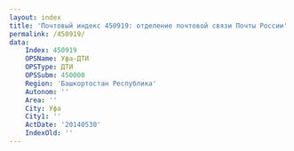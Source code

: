 ```yaml
---
layout: index
title: 'Почтовый индекс 450919: отделение почтовой связи Почты России'
permalink: /450919/
data:
    Index: 450919
    OPSName: Уфа-ДТИ
    OPSType: ДТИ
    OPSSubm: 450000
    Region: 'Башкортостан Республика'
    Autonom: ''
    Area: ''
    City: Уфа
    City1: ''
    ActDate: '20140530'
    IndexOld: ''
---
```

